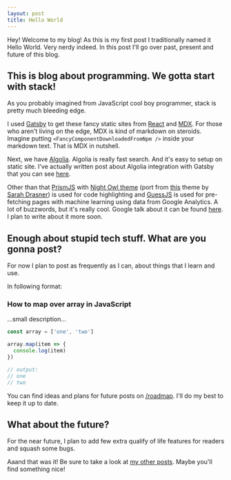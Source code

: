```yaml
---
layout: post
title: Hello World
---
```


Hey! Welcome to my blog! As this is my first post I traditionally named it Hello World. Very nerdy indeed. In this post I'll go over past, present and future of this blog.

## This is blog about programming. We gotta start with stack!

As you probably imagined from JavaScript cool boy programmer, stack is pretty much bleeding edge.

I used [Gatsby](https://www.gatsbyjs.org) to get these fancy static sites from [React](https://reactjs.org/) and [MDX](https://mdxjs.com). For those who aren't living on the edge, MDX is kind of markdown on steroids. Imagine putting `<FancyComponentDownloadedFromNpm />` inside your markdown text. That is MDX in nutshell.

Next, we have [Algolia](https://www.algolia.com/). Algolia is really fast search. And it's easy to setup on static site. I've actually written post about Algolia integration with Gatsby that you can see [here](https://bartol.dev/blog/algolia-search-gatsby/).

Other than that [PrismJS](https://prismjs.com/) with [Night Owl theme](https://github.com/SaraVieira/prism-theme-night-owl) (port from [this](https://github.com/sdras/night-owl-vscode-theme) theme by [Sarah Drasner](https://github.com/sdras)) is used for code highlighting and [GuessJS](https://guess-js.github.io/) is used for pre-fetching pages with machine learning using data from Google Analytics. A lot of buzzwords, but it's really cool. Google talk about it can be found [here](https://youtu.be/Mv-l3-tJgGk?t=2093). I plan to write about it more soon.

## Enough about stupid tech stuff. What are you gonna post?

For now I plan to post as frequently as I can, about things that I learn and use.

In following format:

### How to map over array in JavaScript

...small description...

```js
const array = ['one', 'two']

array.map(item => {
  console.log(item)
})

// output:
// one
// two
```

You can find ideas and plans for future posts on [/roadmap](https://bartol.dev/roadmap/). I'll do my best to keep it up to date.

## What about the future?

For the near future, I plan to add few extra qualify of life features for readers and squash some bugs.

Aaand that was it! Be sure to take a look at [my other posts](https://bartol.dev/). Maybe you'll find something nice!
